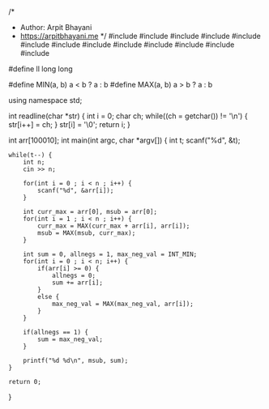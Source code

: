 /*
 *  Author: Arpit Bhayani
 *  https://arpitbhayani.me
 */
#include <cmath>
#include <cstdio>
#include <cstdlib>
#include <climits>
#include <deque>
#include <iostream>
#include <list>
#include <limits>
#include <map>
#include <queue>
#include <set>
#include <stack>
#include <vector>

#define ll long long

#define MIN(a, b) a < b ? a : b
#define MAX(a, b) a > b ? a : b

using namespace std;

int readline(char *str) {
    int i = 0;
    char ch;
    while((ch = getchar()) != '\n') {
        str[i++] = ch;
    }
    str[i] = '\0';
    return i;
}

int arr[100010];
int main(int argc, char *argv[]) {
    int t;
    scanf("%d", &t);

    while(t--) {
        int n;
        cin >> n;

        for(int i = 0 ; i < n ; i++) {
            scanf("%d", &arr[i]);
        }

        int curr_max = arr[0], msub = arr[0];
        for(int i = 1 ; i < n ; i++) {
            curr_max = MAX(curr_max + arr[i], arr[i]);
            msub = MAX(msub, curr_max);
        }

        int sum = 0, allnegs = 1, max_neg_val = INT_MIN;
        for(int i = 0 ; i < n; i++) {
            if(arr[i] >= 0) {
                allnegs = 0;
                sum += arr[i];
            }
            else {
                max_neg_val = MAX(max_neg_val, arr[i]);
            }
        }

        if(allnegs == 1) {
            sum = max_neg_val;
        }

        printf("%d %d\n", msub, sum);
    }

    return 0;
}
